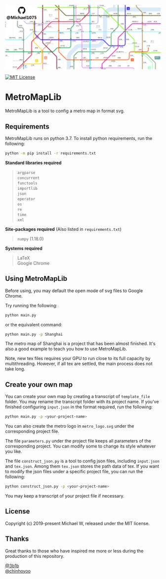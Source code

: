 ![figure](figure.png)

[![MIT License](https://img.shields.io/badge/license-MIT-blue.svg?style=flat)](http://choosealicense.com/licenses/mit/)

# MetroMapLib

MetroMapLib is a tool to config a metro map in format svg.

## Requirements

MetroMapLib runs on python 3.7. To install python requirements, run the following:
```sh
python -m pip install -r requirements.txt
```

**Standard libraries required**

> `argparse`  
> `concurrent`  
> `functools`  
> `importlib`  
> `json`  
> `operator`  
> `os`  
> `re`  
> `time`  
> `xml`

**Site-packages required** (Also listed in `requirements.txt`)

> `numpy` (1.18.0)

**Systems required**

> LaTeX  
> Google Chrome

## Using MetroMapLib

Before using, you may default the open mode of svg files to Google Chrome.

Try running the following:
```sh
python main.py
```
or the equivalent command:
```sh
python main.py -p Shanghai
```

The metro map of Shanghai is a project that has been almost finished. It's also a good example to teach you how to use MetroMapLib.

Note, new tex files requires your GPU to run close to its full capacity by multithreading. However, if all tex are settled, the main process does not take long.

## Create your own map

You can create your own map by creating a transcript of `template_file` folder. You may rename the transcript folder with its project name. If you've finished configuring `input.json` in the format required, run the following:
```sh
python main.py -p <your-project-name>
```

You can also create the metro logo in `metro_logo.svg` under the corresponding project file.

The file `parameters.py` under the project file keeps all parameters of the corresponding project. You can modify some to change its style whatever you like.

The file `construct_json.py` is a tool to config json files, including `input.json` and `tex.json`. Among them `tex.json` stores the path data of tex. If you want to modify the json files under a specific project file, you can run the following:
```sh
python construct_json.py -p <your-project-name>
```

You may keep a transcript of your project file if necessary.

## License

Copyright (c) 2019-present Michael W, released under the MIT license.

## Thanks

Great thanks to those who have inspired me more or less during the production of this repository.

[@3b1b](https://github.com/3b1b)  
[@chinhoyoo](https://www.zhihu.com/people/liang-ren-you-shi-jie)

